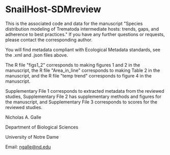 # SnailHost-SDMreview

This is the associated code and data for the manuscript "Species distribution modeling of Trematoda intermediate hosts: trends, gaps, and adherence to best practices." If you have any further questions or requests, please contact the corresponding author. 

You will find metadata compliant with Ecological Metadata standards, see the .xml and .json files above. 

The R file "figs1_2" corresponds to making figures 1 and 2 in the manuscript, the R file "Area_in_line" corresponds to making Table 2 in the manuscript, and the R file "temp trend" corresponds to figure 4 in the manuscript. 

Supplementary File 1 corresponds to extracted metadata from the reviewed studies, Supplementary File 2 has supplementary methods and figures for the manuscript, and Supplementary File 3 corresponds to scores for the reviewed studies. 

Nicholas A. Galle

Department of Biological Sciences

University of Notre Dame

Email: ngalle@nd.edu
